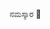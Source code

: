 ನಮಸ್ಕಾರ 🙏

<!---
channrama/channrama is a ✨ special ✨ repository because its `README.md` (this file) appears on your GitHub profile.
You can click the Preview link to take a look at your changes.
--->
